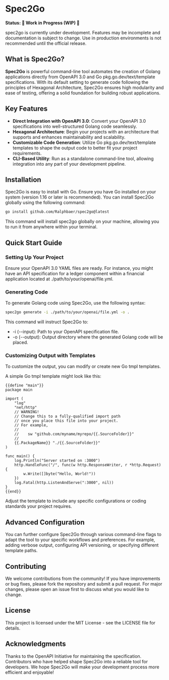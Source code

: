 # Spec2Go

**Status: 🚧 Work in Progress (WIP) 🚧**

spec2go is currently under development. Features may be incomplete and documentation is subject to change. Use in production environments is not recommended until the official release.

## What is Spec2Go?

**Spec2Go** is powerful command-line tool automates the creation of Golang applications directly from OpenAPI 3.0 and Go pkg.go.dev/text/template specifications. With its default setting to generate code following the principles of Hexagonal Architecture, Spec2Go ensures high modularity and ease of testing, offering a solid foundation for building robust applications.

## Key Features

- **Direct Integration with OpenAPI 3.0**: Convert your OpenAPI 3.0 specifications into well-structured Golang code seamlessly.
- **Hexagonal Architecture**: Begin your projects with an architecture that supports and enhances maintainability and scalability.
- **Customizable Code Generation**: Utilize Go pkg.go.dev/text/template templates to shape the output code to better fit your project requirements.
- **CLI-Based Utility**: Run as a standalone command-line tool, allowing integration into any part of your development pipeline.

## Installation

Spec2Go is easy to install with Go. Ensure you have Go installed on your system (version 1.16 or later is recommended). You can install Spec2Go globally using the following command:

```sh
go install github.com/Ralphbaer/spec2go@latest
```

This command will install spec2go globally on your machine, allowing you to run it from anywhere within your terminal.

## Quick Start Guide

### Setting Up Your Project
Ensure your OpenAPI 3.0 YAML files are ready. For instance, you might have an API specification for a ledger component within a financial application located at ./path/to/your/openai/file.yml.

### Generating Code
To generate Golang code using Spec2Go, use the following syntax:

```sh
spec2go generate -i ./path/to/your/openai/file.yml -o .
```

This command will instruct Spec2Go to:

- -i (--input): Path to your OpenAPI specification file.
- -o (--output): Output directory where the generated Golang code will be placed.

### Customizing Output with Templates
To customize the output, you can modify or create new Go tmpl templates.

A simple Go tmpl template might look like this:

```
{{define "main"}}
package main

import (
	"log"
	"net/http"
	// WARNING!
	// Change this to a fully-qualified import path
	// once you place this file into your project.
	// For example,
	//
	//    sw "github.com/myname/myrepo/{{.SourceFolder}}"
	//
	{{.PackageName}} "./{{.SourceFolder}}"
)

func main() {
	log.Println("Server started on :3000")
	http.HandleFunc("/", func(w http.ResponseWriter, r *http.Request) {
		w.Write([]byte("Hello, World!"))
	})
	log.Fatal(http.ListenAndServe(":3000", nil))
}
{{end}}
```

Adjust the template to include any specific configurations or coding standards your project requires.

## Advanced Configuration
You can further configure Spec2Go through various command-line flags to adapt the tool to your specific workflows and preferences. For example, adding verbose output, configuring API versioning, or specifying different template paths.

## Contributing
We welcome contributions from the community! If you have improvements or bug fixes, please fork the repository and submit a pull request. For major changes, please open an issue first to discuss what you would like to change.

## License
This project is licensed under the MIT License - see the LICENSE file for details.

## Acknowledgments
Thanks to the OpenAPI Initiative for maintaining the specification.
Contributors who have helped shape Spec2Go into a reliable tool for developers.
We hope Spec2Go will make your development process more efficient and enjoyable!

